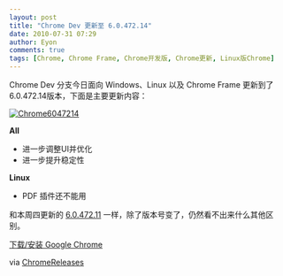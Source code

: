```yaml
---
layout: post
title: "Chrome Dev 更新至 6.0.472.14"
date: 2010-07-31 07:29
author: Eyon
comments: true
tags: [Chrome, Chrome Frame, Chrome开发版, Chrome更新, Linux版Chrome]
---
```

Chrome Dev 分支今日面向 Windows、Linux 以及 Chrome Frame 更新到了6.0.472.14版本，下面是主要更新内容：

<a href="http://img.chromi.org/2010/07/Chrome6047214.png">![](http://img.chromi.org/2010/07/Chrome6047214.png "Chrome6047214")</a>

**All**



*   进一步调整UI并优化
*   进一步提升稳定性

**Linux**

	

*   PDF 插件还不能用

和本周四更新的 [6.0.472.11](http://www.chromi.org/archives/6277) 一样，除了版本号变了，仍然看不出来什么其他区别。

[下载/安装 Google Chrome](http://www.chromi.org/chromedownload/)

via [ChromeReleases](http://googlechromereleases.blogspot.com/2010/07/dev-channel-update_30.html)
